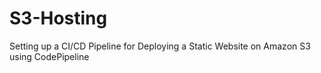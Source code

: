 # S3-Hosting
Setting up a CI/CD Pipeline for Deploying a Static Website on Amazon S3 using CodePipeline
